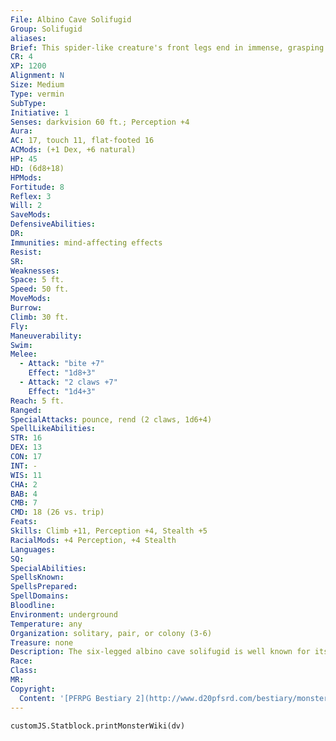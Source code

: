 ```yaml
---
File: Albino Cave Solifugid
Group: Solifugid
aliases: 
Brief: This spider-like creature's front legs end in immense, grasping claws. Its mouth sports a pair of huge vertical mandibles.
CR: 4
XP: 1200
Alignment: N
Size: Medium
Type: vermin
SubType: 
Initiative: 1
Senses: darkvision 60 ft.; Perception +4
Aura: 
AC: 17, touch 11, flat-footed 16
ACMods: (+1 Dex, +6 natural)
HP: 45
HD: (6d8+18)
HPMods: 
Fortitude: 8
Reflex: 3
Will: 2
SaveMods: 
DefensiveAbilities: 
DR: 
Immunities: mind-affecting effects
Resist: 
SR: 
Weaknesses: 
Space: 5 ft.
Speed: 50 ft.
MoveMods: 
Burrow: 
Climb: 30 ft.
Fly: 
Maneuverability: 
Swim: 
Melee: 
  - Attack: "bite +7"
    Effect: "1d8+3"
  - Attack: "2 claws +7"
    Effect: "1d4+3"
Reach: 5 ft.
Ranged: 
SpecialAttacks: pounce, rend (2 claws, 1d6+4)
SpellLikeAbilities: 
STR: 16
DEX: 13
CON: 17
INT: -
WIS: 11
CHA: 2
BAB: 4
CMB: 7
CMD: 18 (26 vs. trip)
Feats: 
Skills: Climb +11, Perception +4, Stealth +5
RacialMods: +4 Perception, +4 Stealth
Languages: 
SQ: 
SpecialAbilities: 
SpellsKnown: 
SpellsPrepared: 
SpellDomains: 
Bloodline: 
Environment: underground
Temperature: any
Organization: solitary, pair, or colony (3-6)
Treasure: none
Description: The six-legged albino cave solifugid is well known for its aggressive hunting patterns. It has a legspan of 5 feet, and weighs 100 pounds.
Race: 
Class: 
MR: 
Copyright:
  Content: '[PFRPG Bestiary 2](http://www.d20pfsrd.com/bestiary/monster-listings/vermin/solifugid/giant-solifugid)'
---
```

```dataviewjs
customJS.Statblock.printMonsterWiki(dv)
```
